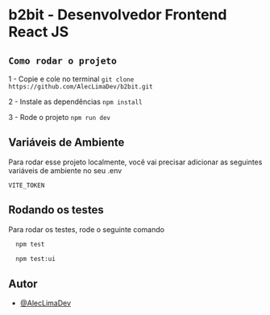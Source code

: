 
# b2bit - Desenvolvedor Frontend React JS

## ``Como rodar o projeto``

1 - Copie e cole no terminal ``git clone https://github.com/AlecLimaDev/b2bit.git``

2 - Instale as dependências ``npm install``

3 - Rode o projeto ``npm run dev``


## Variáveis de Ambiente

Para rodar esse projeto localmente, você vai precisar adicionar as seguintes variáveis de ambiente no seu .env

`VITE_TOKEN`




## Rodando os testes

Para rodar os testes, rode o seguinte comando

```bash
  npm test
```

```bash
  npm test:ui
```


## Autor

- [@AlecLimaDev](https://www.github.com/AlecLimaDev)

